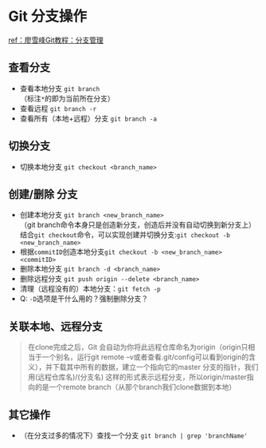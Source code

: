 # Git 分支操作
[ref：廖雪峰Git教程：分支管理](https://www.liaoxuefeng.com/wiki/896043488029600/900003767775424)

## 查看分支  
- 查看本地分支 `git branch`   
  （标注`*`的即为当前所在分支）
- 查看远程 `git branch -r`  
- 查看所有（本地+远程）分支 `git branch -a`  

## 切换分支  
- 切换本地分支 `git checkout <branch_name>`  

## 创建/删除 分支
- 创建本地分支 `git branch <new_branch_name>`  
  （git branch命令本身只是创造新分支，创造后并没有自动切换到新分支上）  
  结合`git checkout`命令，可以实现创建并切换分支:`git checkout -b <new_branch_name>`  
- 根据`commitID`创造本地分支`git checkout -b <new_branch_name> <commitID>`  
- 删除本地分支 `git branch -d <branch_name>`  
- 删除远程分支 `git push origin --delete <branch_name>`  
- 清理（远程没有的）本地分支：`git fetch -p`  
- Q: `-D`选项是干什么用的？强制删除分支？  


## 关联本地、远程分支  
> 在clone完成之后，Git 会自动为你将此远程仓库命名为origin（origin只相当于一个别名，运行git remote –v或者查看.git/config可以看到origin的含义），并下载其中所有的数据，建立一个指向它的master 分支的指针，我们用(远程仓库名)/(分支名) 这样的形式表示远程分支，所以origin/master指向的是一个remote branch（从那个branch我们clone数据到本地）

## 其它操作  
- （在分支过多的情况下）查找一个分支 `git branch | grep 'branchName'`  
